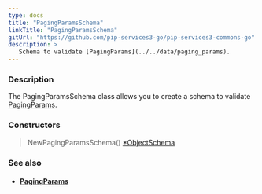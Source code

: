 ```yaml
---
type: docs
title: "PagingParamsSchema"
linkTitle: "PagingParamsSchema"
gitUrl: "https://github.com/pip-services3-go/pip-services3-commons-go"
description: >
   Schema to validate [PagingParams](../../data/paging_params).
---
```


### Description

The PagingParamsSchema class allows you to create a schema to validate [PagingParams](../../data/paging_params).

### Constructors

> NewPagingParamsSchema() [*ObjectSchema]()

### See also
- #### [PagingParams](../../data/paging_params)
